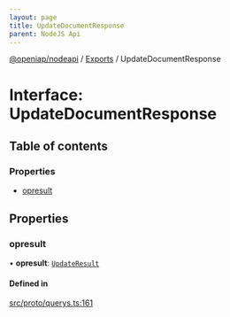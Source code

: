 ```yaml
---
layout: page
title: UpdateDocumentResponse
parent: NodeJS Api
---
```

[@openiap/nodeapi](../README.html#) / [Exports](../modules.html#) / UpdateDocumentResponse

# Interface: UpdateDocumentResponse

## Table of contents

### Properties

- [opresult](UpdateDocumentResponse.html##opresult)

## Properties

### opresult

• **opresult**: [`UpdateResult`](../modules.html##updateresult)

#### Defined in

[src/proto/querys.ts:161](https://github.com/openiap/nodeapi/blob/a6b5438/src/proto/querys.ts#L161)
